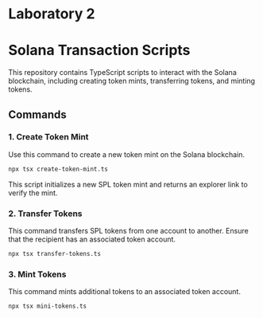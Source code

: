 # Laboratory 2
# Solana Transaction Scripts

This repository contains TypeScript scripts to interact with the Solana blockchain, including creating token mints, transferring tokens, and minting tokens.

## Commands

### 1. Create Token Mint

Use this command to create a new token mint on the Solana blockchain.

```bash
npx tsx create-token-mint.ts
```
This script initializes a new SPL token mint and returns an explorer link to verify the mint.

### 2. Transfer Tokens

This command transfers SPL tokens from one account to another. Ensure that the recipient has an associated token account.

```bash
npx tsx transfer-tokens.ts
```

### 3. Mint Tokens

This command mints additional tokens to an associated token account.

```bash
npx tsx mini-tokens.ts
```
